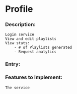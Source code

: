 # Profile

### Description:
    Login service
    View and edit playlists
    View stats:
        - # of Playlists generated
        - Request analytics


### Entry:
    
### Features to Implement:
    The service
